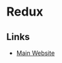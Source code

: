 # Redux

<!--
https://app.pluralsight.com/library/courses/redux-fundamentals/table-of-contents
https://app.pluralsight.com/library/courses/advanced-redux/table-of-contents
https://app.pluralsight.com/library/courses/redux-saga/table-of-contents
https://app.pluralsight.com/library/courses/react-redux-react-router-es6/table-of-contents
-->

## Links

- [Main Website](https://redux.js.org)
